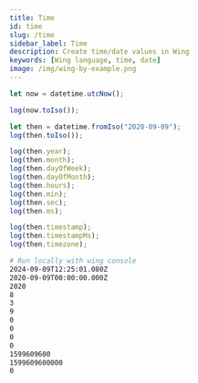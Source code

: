 ```yaml
---
title: Time
id: time
slug: /time
sidebar_label: Time
description: Create time/date values in Wing
keywords: [Wing language, time, date]
image: /img/wing-by-example.png
---
```


```js playground example title="main.w"
let now = datetime.utcNow();

log(now.toIso());

let then = datetime.fromIso("2020-09-09");
log(then.toIso());

log(then.year);
log(then.month);
log(then.dayOfWeek);
log(then.dayOfMonth);
log(then.hours);
log(then.min);
log(then.sec);
log(then.ms);

log(then.timestamp);
log(then.timestampMs);
log(then.timezone);
```

```bash title="Wing console output"
# Run locally with wing console
2024-09-09T12:25:01.080Z
2020-09-09T00:00:00.000Z
2020
8
3
9
0
0
0
0
1599609600
1599609600000
0
```





